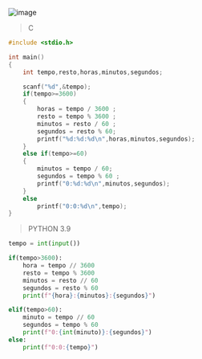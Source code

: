 ![image](https://github.com/lufffe/Beecrowd/assets/90646635/36e05ceb-e4ae-483b-b8b7-3d7712beaf54)

>C
```C
#include <stdio.h>

int main()
{
	int tempo,resto,horas,minutos,segundos;

	scanf("%d",&tempo);
	if(tempo>=3600)
	{
		horas = tempo / 3600 ;
		resto = tempo % 3600 ;
		minutos = resto / 60 ;
		segundos = resto % 60;
		printf("%d:%d:%d\n",horas,minutos,segundos);
	}
	else if(tempo>=60)
	{
		minutos = tempo / 60;
		segundos = tempo % 60 ;
		printf("0:%d:%d\n",minutos,segundos);
	}
	else
		printf("0:0:%d\n",tempo);
}
```

>PYTHON 3.9
```Python 3.9
tempo = int(input())

if(tempo>3600):
	hora = tempo // 3600
	resto = tempo % 3600
	minutos = resto // 60
	segundos = resto % 60
	print(f"{hora}:{minutos}:{segundos}")

elif(tempo>60):
	minuto = tempo // 60
	segundos = tempo % 60
	print(f"0:{int(minuto)}:{segundos}")
else:
	print(f"0:0:{tempo}")
```
